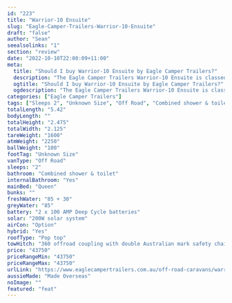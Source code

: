 ```yaml
---
id: "223"
title: "Warrior-10 Ensuite"
slug: "Eagle-Camper-Trailers-Warrior-10-Ensuite"
draft: "false"
author: "Sean"
seealsolinks: "1"
section: "review"
date: "2022-10-10T22:00:09+11:00"
meta:
  title: "Should I buy Warrior-10 Ensuite by Eagle Camper Trailers?"
  description: "The Eagle Camper Trailers Warrior-10 Ensuite is classed as Off Road, and sleeps 2 people. It is Made Overseas and comes in at Unknown Size. It generally has Combined shower & toilet."
  ogtitle: "Should I buy Warrior-10 Ensuite by Eagle Camper Trailers?"
  ogdescription: "The Eagle Camper Trailers Warrior-10 Ensuite is classed as Off Road, and sleeps 2 people. It is Made Overseas and comes in at Unknown Size. It generally has Combined shower & toilet."
categories: ["Eagle Camper Trailers"]
tags: ["Sleeps 2", "Unknown Size", "Off Road", "Combined shower & toilet", "Pop top", "Under 50k"]
totalLength: "5.42"
bodyLength: ""
totalHeight: "2.475"
totalWidth: "2.125"
tareWeight: "1600"
atmWeight: "2250"
ballWeight: "100"
footTag: "Unknown Size"
vanType: "Off Road"
sleeps: "2"
bathroom: "Combined shower & toilet"
internalBathroom: "Yes"
mainBed: "Queen"
bunks: ""
freshWater: "85 + 30"
greyWater: "85"
battery: "2 x 100 AMP Deep Cycle batteries"
solar: "200W solar system"
airCon: "Option"
hybrid: "Yes"
roofType: "Pop top"
towHitch: "360 offroad coupling with double Australian mark safety chain"
price: "43750"
priceRangeMin: "43750"
priceRangeMax: "43750"
urlLink: "https://www.eaglecampertrailers.com.au/off-road-caravans/warrior-10-off-road-ensuite-hybrid"
aussieMade: "Made Overseas"
noImage: ""
featured: "feat"
---
```

